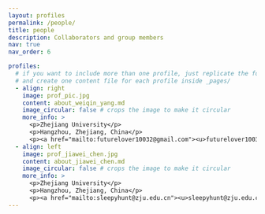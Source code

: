 ```yaml
---
layout: profiles
permalink: /people/
title: people
description: Collaborators and group members
nav: true
nav_order: 6

profiles:
  # if you want to include more than one profile, just replicate the following block
  # and create one content file for each profile inside _pages/
  - align: right
    image: prof_pic.jpg
    content: about_weiqin_yang.md
    image_circular: false # crops the image to make it circular
    more_info: >
      <p>Zhejiang University</p>
      <p>Hangzhou, Zhejiang, China</p>
      <p><a href="mailto:futurelover10032@gmail.com"><u>futurelover10032@gmail.com</u> <i class="far fa-envelope"></i></a></p>
  - align: left
    image: prof_jiawei_chen.jpg
    content: about_jiawei_chen.md
    image_circular: false # crops the image to make it circular
    more_info: >
      <p>Zhejiang University</p>
      <p>Hangzhou, Zhejiang, China</p>
      <p><a href="mailto:sleepyhunt@zju.edu.cn"><u>sleepyhunt@zju.edu.cn</u> <i class="far fa-envelope"></i></a></p>
---
```

